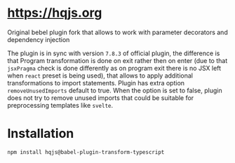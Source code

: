 # https://hqjs.org
Original bebel plugin fork that allows to work with parameter decorators and dependency injection

The plugin is in sync with version `7.8.3` of official plugin, the difference is that Program transformation is done on exit rather then on enter (due to that `jsxPragma` check is done differently as on program exit there is no JSX left when `react` preset is being used), that allows to apply additional transformations to import statements. Plugin has extra option `removeUnusedImports` default to true. When the option is set to false, plugin does not try to remove unused imports that could be suitable for preprocessing templates like `svelte`.

# Installation
```sh
npm install hqjs@babel-plugin-transform-typescript
```
